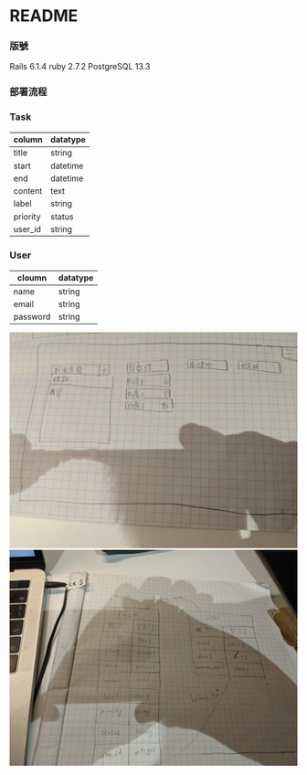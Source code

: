# README
### 版號
Rails 6.1.4
ruby 2.7.2
PostgreSQL 13.3
### 部署流程
### Task 
| column | datatype |
| ------ | -------- |
| title  | string   |
| start  | datetime |
|  end   | datetime |
| content| text     |
| label  | string   |
|priority| status   |
| user_id| string   |

### User

| cloumn | datatype |
| ------ | -------- |
| name   | string   |
| email  |string    |
|password| string   | 

![image](pictures/PXL_20211111_085836068.jpg)
![image](pictures/PXL_20211111_115459826.jpg)

